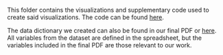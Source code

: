 This folder contains the visualizations and supplementary code used to create said visualizations. The code can be found [here](https://github.com/EvaGostiuk/MAT4376-project-3-team-3/blob/master/Tasks_1_2/Proj3.Rmd).

The data dictionary we created can also be found in our final PDF or [here](https://docs.google.com/spreadsheets/d/17IvA-PzzZUNexGkVtO7XhCBO8_0ab7jI1joA-3qYwgg/edit?usp=sharing). All variables from the dataset are defined in the spreadsheet, but the variables included in the final PDF are those relevant to our work. 
